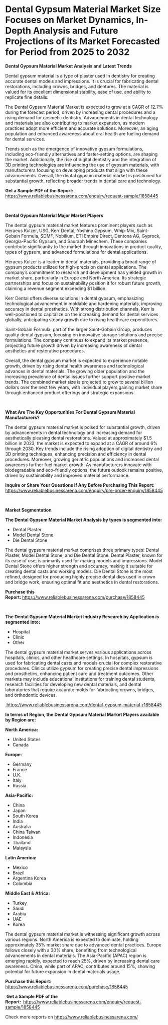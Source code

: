 <p><h1>Dental Gypsum Material Market Size Focuses on Market Dynamics, In-Depth Analysis and Future Projections of its Market Forecasted for Period from 2025 to 2032</h1></p><p><strong>Dental Gypsum Material Market Analysis and Latest Trends</strong></p>
<p><p>Dental gypsum material is a type of plaster used in dentistry for creating accurate dental models and impressions. It is crucial for fabricating dental restorations, including crowns, bridges, and dentures. The material is valued for its excellent dimensional stability, ease of use, and ability to replicate fine details.</p><p>The Dental Gypsum Material Market is expected to grow at a CAGR of 12.7% during the forecast period, driven by increasing dental procedures and a rising demand for cosmetic dentistry. Advancements in dental technology and materials are also contributing to market expansion, as modern practices adopt more efficient and accurate solutions. Moreover, an aging population and enhanced awareness about oral health are fueling demand for dental services.</p><p>Trends such as the emergence of innovative gypsum formulations, including eco-friendly alternatives and faster-setting options, are shaping the market. Additionally, the rise of digital dentistry and the integration of 3D printing technologies are influencing the use of gypsum materials, with manufacturers focusing on developing products that align with these advancements. Overall, the dental gypsum material market is positioned for substantial growth, reflecting broader trends in dental care and technology.</p></p>
<p><strong>Get a Sample PDF of the Report:&nbsp;</strong> <a href="https://www.reliablebusinessarena.com/enquiry/request-sample/1858445?utm_campaign=3019&utm_medium=2&utm_source=Github&utm_content=ia&utm_term=05032025&utm_id=dental-gypsum-material">https://www.reliablebusinessarena.com/enquiry/request-sample/1858445</a></p>
<p>&nbsp;</p>
<p><strong>Dental Gypsum Material Major Market Players</strong></p>
<p><p>The dental gypsum material market features prominent players such as Heraeus Kulzer, USG, Kerr Dental, Yoshino Gypsum, Whip-Mix, Saint-Gobain Formula, SDMF, Nobilium, ETI Empire Direct, Dentona AG, Gyprock, Georgia-Pacific Gypsum, and Saurabh Minechem. These companies contribute significantly to the market through innovations in product quality, types of gypsum, and advanced formulations for dental applications.</p><p>Heraeus Kulzer is a leader in dental materials, providing a broad range of gypsum products utilized for high-precision dental applications. The company’s commitment to research and development has yielded growth in market share, particularly in Europe and North America. Its strategic partnerships and focus on sustainability position it for robust future growth, claiming a revenue segment exceeding $1 billion.</p><p>Kerr Dental offers diverse solutions in dental gypsum, emphasizing technological advancement in moldable and hardening materials, improving accuracy in dental prosthetics. With strong distribution channels, Kerr is well-positioned to capitalize on the increasing demand for dental services globally, anticipating steady growth due to rising healthcare expenditures.</p><p>Saint-Gobain Formula, part of the larger Saint-Gobain Group, produces quality dental gypsum, focusing on innovative storage solutions and precise formulations. The company continues to expand its market presence, projecting future growth driven by increasing awareness of dental aesthetics and restorative procedures.</p><p>Overall, the dental gypsum market is expected to experience notable growth, driven by rising dental health awareness and technological advances in dental materials. The growing older population and the increasing prevalence of dental issues further support positive market trends. The combined market size is projected to grow to several billion dollars over the next few years, with individual players gaining market share through enhanced product offerings and strategic expansions.</p></p>
<p>&nbsp;</p>
<p><strong>What Are The Key Opportunities For Dental Gypsum Material Manufacturers?</strong></p>
<p><p>The dental gypsum material market is poised for substantial growth, driven by advancements in dental technology and increasing demand for aesthetically pleasing dental restorations. Valued at approximately $1.5 billion in 2023, the market is expected to expand at a CAGR of around 6% through 2030. Key trends include the rising adoption of digital dentistry and 3D printing techniques, enhancing precision and efficiency in dental procedures. Moreover, growing geriatric populations and increased dental awareness further fuel market growth. As manufacturers innovate with biodegradable and eco-friendly options, the future outlook remains positive, driven by sustainability and improved material performance.</p></p>
<p><strong>Inquire or Share Your Questions If Any Before Purchasing This Report:</strong> <a href="https://www.reliablebusinessarena.com/enquiry/pre-order-enquiry/1858445?utm_campaign=3019&utm_medium=2&utm_source=Github&utm_content=ia&utm_term=05032025&utm_id=dental-gypsum-material">https://www.reliablebusinessarena.com/enquiry/pre-order-enquiry/1858445</a></p>
<p>&nbsp;</p>
<p><strong>Market Segmentation</strong></p>
<p><strong>The Dental Gypsum Material Market Analysis by types is segmented into:</strong></p>
<p><ul><li>Dental Plaster</li><li>Model Dental Stone</li><li>Die Dental Stone</li></ul></p>
<p><p>The dental gypsum material market comprises three primary types: Dental Plaster, Model Dental Stone, and Die Dental Stone. Dental Plaster, known for its ease of use, is primarily used for making models and impressions. Model Dental Stone offers higher strength and accuracy, making it suitable for creating dental casts and working models. Die Dental Stone is the most refined, designed for producing highly precise dental dies used in crown and bridge work, ensuring optimal fit and aesthetics in dental restorations.</p></p>
<p><strong>Purchase this Report:&nbsp;</strong><a href="https://www.reliablebusinessarena.com/purchase/1858445?utm_campaign=3019&utm_medium=2&utm_source=Github&utm_content=ia&utm_term=05032025&utm_id=dental-gypsum-material">https://www.reliablebusinessarena.com/purchase/1858445</a></p>
<p>&nbsp;</p>
<p><strong>The Dental Gypsum Material Market Industry Research by Application is segmented into:</strong></p>
<p><ul><li>Hospital</li><li>Clinic</li><li>Other</li></ul></p>
<p><p>The dental gypsum material market serves various applications across hospitals, clinics, and other healthcare settings. In hospitals, gypsum is used for fabricating dental casts and models crucial for complex restorative procedures. Clinics utilize gypsum for creating precise dental impressions and prosthetics, enhancing patient care and treatment outcomes. Other markets may include educational institutions for training dental students, research facilities for developing new dental materials, and dental laboratories that require accurate molds for fabricating crowns, bridges, and orthodontic devices.</p></p>
<p><a href="https://www.reliablebusinessarena.com/dental-gypsum-material-r1858445?utm_campaign=3019&utm_medium=2&utm_source=Github&utm_content=ia&utm_term=05032025&utm_id=dental-gypsum-material">&nbsp;https://www.reliablebusinessarena.com/dental-gypsum-material-r1858445</a></p>
<p><strong>In terms of Region, the Dental Gypsum Material Market Players available by Region are:</strong></p>
<p>
    <p> <strong> North America: </strong>
        <ul>
            <li>United States</li>
            <li>Canada</li>
        </ul>
        </p> 
    <p> <strong> Europe: </strong>
        <ul>
            <li>Germany</li>
            <li>France</li>
            <li>U.K.</li>
            <li>Italy</li>
            <li>Russia</li>
        </ul>
        </p> 
    <p> <strong> Asia-Pacific: </strong>
        <ul>
            <li>China</li>
            <li>Japan</li>
            <li>South Korea</li>
            <li>India</li>
            <li>Australia</li>
            <li>China Taiwan</li>
            <li>Indonesia</li>
            <li>Thailand</li>
            <li>Malaysia</li>
        </ul>
        </p> 
    <p> <strong> Latin America: </strong>
        <ul>
            <li>Mexico</li>
            <li>Brazil</li>
            <li>Argentina Korea</li>
            <li>Colombia</li>
        </ul>
        </p> 
    <p> <strong> Middle East & Africa: </strong>
        <ul>
            <li>Turkey</li>
            <li>Saudi</li>
            <li>Arabia</li>
            <li>UAE</li>
            <li>Korea</li>
        </ul>
    </p>
    </p>
<p><p>The dental gypsum material market is witnessing significant growth across various regions. North America is expected to dominate, holding approximately 35% market share due to advanced dental practices. Europe follows closely with a 30% share, benefiting from technological advancements in dental materials. The Asia-Pacific (APAC) region is emerging rapidly, expected to reach 25%, driven by increasing dental care awareness. China, while part of APAC, contributes around 15%, showing potential for future expansion in dental materials usage.</p></p>
<p><strong>Purchase this Report: </strong><a href="https://www.reliablebusinessarena.com/purchase/1858445?utm_campaign=3019&utm_medium=2&utm_source=Github&utm_content=ia&utm_term=05032025&utm_id=dental-gypsum-material">https://www.reliablebusinessarena.com/purchase/1858445</a></p>
<p>&nbsp;<strong>Get a Sample PDF of the Report:&nbsp;&nbsp;</strong><a href="https://www.reliablebusinessarena.com/enquiry/request-sample/1858445?utm_campaign=3019&utm_medium=2&utm_source=Github&utm_content=ia&utm_term=05032025&utm_id=dental-gypsum-material">https://www.reliablebusinessarena.com/enquiry/request-sample/1858445</a></p>
<p><strong></strong></p>
<p>Check more reports on <a href="https://www.reliablebusinessarena.com/?utm_campaign=3019&utm_medium=2&utm_source=Github&utm_content=ia&utm_term=05032025&utm_id=dental-gypsum-material">https://www.reliablebusinessarena.com/</a></p>
